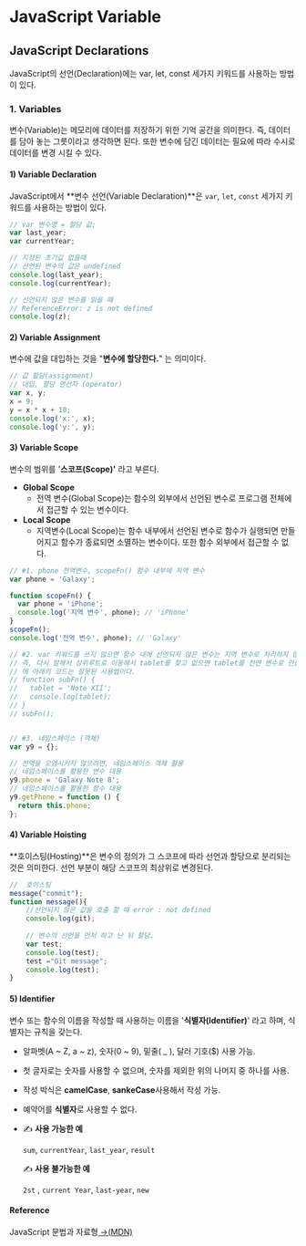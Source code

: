 # JavaScript Variable

## JavaScript Declarations

JavaScript의 선언\(Declaration\)에는 var, let, const 세가지 키워드를 사용하는 방법이 있다.

### 1. Variables

변수\(Variable\)는 메모리에 데이터를 저장하기 위한 기억 공간을 의미한다. 즉, 데이터를 담아 놓는 그릇이라고 생각하면 된다. 또한 변수에 담긴 데이터는 필요에 따라 수시로 데이터를 변경 시킬 수 있다.

#### 1\) **Variable Declaration**

JavaScript에서 **변수 선언\(Variable Declaration\)**은 `var`, `let`, `const` 세가지 키워드를 사용하는 방법이 있다.

```javascript
// var 변수명 = 할당 값;
var last_year;
var currentYear;

// 지정된 초기값 없을때  
// 선언된 변수의 값은 undefined
console.log(last_year);
console.log(currentYear);

// 선언되지 않은 변수를 읽을 때 
// ReferenceError: z is not defined 
console.log(z);
```

#### 2\) V**ariable Assignment**

변수에 값을 대입하는 것을 "**변수에 할당한다.**" 는 의미이다.

```javascript
// 값 할당(assignment)
// 대입, 할당 연산자 (operator)
var x, y;
x = 9;
y = x * x + 10;
console.log('x:', x);
console.log('y:', y);
```

#### 3\)  Variable Scope

변수의 범위를 '**스코프\(Scope\)'** 라고 부른다.

* **Global Scope**
  * 전역 변수\(Global Scope\)는 함수의 외부에서 선언된 변수로 프로그램 전체에서 접근할 수 있는 변수이다. 
* **Local Scope**
  * 지역변수\(Local Scope\)는 함수 내부에서 선언된 변수로 함수가 실행되면 만들어지고 함수가 종료되면 소멸하는 변수이다. 또한 함수 외부에서 접근할 수 없다.

```javascript
// #1. phone 전역변수, scopeFn() 함수 내부에 지역 변수 
var phone = 'Galaxy';

function scopeFn() {
  var phone = 'iPhone';
  console.log('지역 변수', phone); // 'iPhone'
}
scopeFn();
console.log('전역 변수', phone); // 'Galaxy'

// #2. var 키워드를 쓰지 않으면 함수 내에 선언되지 않은 변수는 지역 변수로 처리하지 않는다.
// 즉, 다시 말해서 상위루트로 이동해서 tablet를 찾고 없으면 tablet를 전연 변수로 만들기 문
// 에 아래의 코드는 잘못된 사용법이다.
// function subFn() {
// 	 tablet = 'Note XII'; 
//   console.log(tablet);
// }
// subFn(); 


// #3. 네임스페이스 (객체)
var y9 = {};

// 전역을 오염시키지 않으려면, 네임스페이스 객체 활용
// 네임스페이스를 활용한 변수 대용
y9.phone = 'Galaxy Note 8';
// 네임스페이스를 활용한 함수 대용
y9.getPhone = function () {
  return this.phone;
};
```

#### 4\) Variable Hoisting

**호이스팅\(Hosting\)**은 변수의 정의가 그 스코프에 따라 선언과 할당으로 분리되는 것은 의미한다. 선언 부분이 해당 스코프의 최상위로 변경된다.

```javascript
//  호이스팅
message("commit");
function message(){
    //선언되지 않은 값을 호출 할 때 error : not defined 
    console.log(git);
    
    // 변수의 선언을 먼저 하고 난 뒤 할당.
    var test;
    console.log(test);
    test ="Git message";
    console.log(test);
}
```

#### 5\) I**dentifier**

 변수 또는 함수의 이름을 작성할 때 사용하는 이름을 '**식별자\(Identifier\)**' 라고 하며, 식별자는 규칙을 갖는다.

* 알파벳\(A ~ Z, a ~ z\), 숫자\(0 ~ 9\), 밑줄\( \_ \), 달러 기호\($\) 사용 가능.
* 첫 글자로는 숫자를 사용할 수 없으며, 숫자를 제외한 위의 나머지 중 하나를 사용.
* 작성 박식은 **camelCase**, **sankeCase**사용해서 작성 가능.
* 예약어를 **식별자**로 사용할 수 없다.
* ✍ **사용 가능한 예** 

  `sum`, `currentYear`, `last_year`, `result`

  ✍ **사용 불가능한 예** 

  `2st` , `current Year`, `last-year`, `new`

#### Reference

JavaScript 문법과 자료형[ →\(MDN\)](https://developer.mozilla.org/ko/docs/Web/JavaScript/Guide/Values,_variables,_and_literals)

